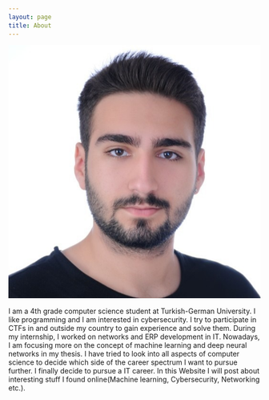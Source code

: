 ```yaml
---
layout: page
title: About
---
```


![100,100](https://github.com/firatfolcay/firatfolcay.github.io/blob/master/assets/mypic.jpeg?raw=true)

I am a 4th grade computer science student at Turkish-German University. I like
programming and I am interested in cybersecurity. I try to participate in CTFs in and
outside my country to gain experience and solve them. During my internship, I worked on
networks and ERP development in IT. Nowadays, I am focusing more on the concept of
machine learning and deep neural networks in my thesis. I have tried to look into all
aspects of computer science to decide which side of the career spectrum I want to pursue
further. I finally decide to pursue a IT career. In this Website I will post about interesting stuff
I found online(Machine learning, Cybersecurity, Networking etc.).

